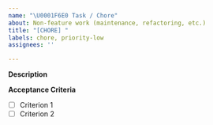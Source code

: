 ```yaml
---
name: "\U0001F6E0️ Task / Chore"
about: Non-feature work (maintenance, refactoring, etc.)
title: "[CHORE] "
labels: chore, priority-low
assignees: ''

---
```


**Description**
<!-- What needs to be done? -->

**Acceptance Criteria**
- [ ] Criterion 1
- [ ] Criterion 2
